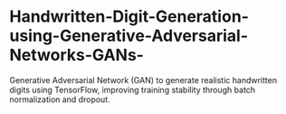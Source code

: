 # Handwritten-Digit-Generation-using-Generative-Adversarial-Networks-GANs-
Generative Adversarial Network (GAN) to generate realistic handwritten digits using TensorFlow, improving training stability through batch normalization and dropout.
